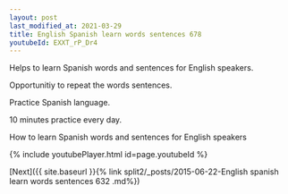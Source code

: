 ```yaml
---
layout: post
last_modified_at: 2021-03-29
title: English Spanish learn words sentences 678 
youtubeId: EXXT_rP_Dr4
---
```

 
 
Helps to learn Spanish words and sentences for English speakers.

Opportunitiy to repeat the words sentences. 

Practice Spanish language. 
 
10 minutes practice every day. 
 
How to learn Spanish words and sentences for English speakers 
 
{% include youtubePlayer.html id=page.youtubeId %}
 
 
[Next]({{ site.baseurl }}{% link  split2/_posts/2015-06-22-English spanish learn words sentences 632 .md%})
 
